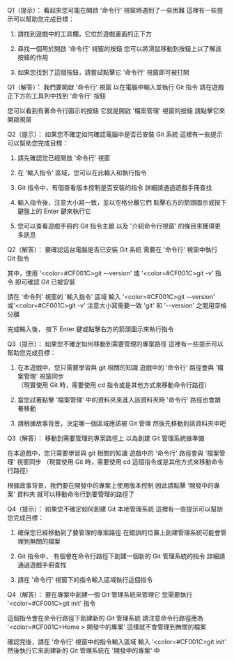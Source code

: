 Q1（提示）：
看起來您可能在開啟 '命令行' 視窗時遇到了一些困難
這裡有一些提示可以幫助您完成目標：

1. 請找到遊戲中的工具欄，它位於遊戲畫面的正下方

2. 尋找一個用於開啟 '命令行' 視窗的按鈕
   您可以將滑鼠移動到按鈕上以了解該按鈕的作用

3. 如果您找到了這個按鈕，請嘗試點擊它
   '命令行' 視窗即可被打開

Q1（解答）：
我們要開啟 '命令行' 視窗
以在電腦中輸入並執行 Git 指令
請在遊戲正下方的工具列中找到 '命令行' 按鈕

您可以看到有著命令行圖示的按鈕
它就是開啟 '檔案管理' 視窗的按鈕
請點擊它來開啟視窗


Q2（提示）：
如果您不確定如何確認電腦中是否已安裝 Git 系統
這裡有一些提示可以幫助您完成目標：

1. 請先確認您已經開啟 '命令行' 視窗

2. 在 '輸入指令' 區域，您可以在此輸入和執行指令

3. Git 指令中，有個查看版本控制是否安裝的指令
   詳細請通過遊戲手冊查找

4. 輸入指令後，注意大小寫一致，並以空格分離它們
   點擊右方的箭頭圖示或按下鍵盤上的 Enter 鍵來執行它

5. 您可以查看遊戲手冊的 Git 指令主題
   以及 '介紹命令行視窗' 的條目來獲得更多訊息

Q2（解答）：
要確認這台電腦是否已安裝 Git 系統
需要在 '命令行' 視窗中執行 Git 指令

其中，使用 '<color=#CF001C>git --version</color>' 或 '<color=#CF001C>git -v</color>' 指令
即可確認 Git 已被安裝

請在 '命令列' 視窗的 '輸入指令' 區域
輸入 '<color=#CF001C>git --version</color>' 或'<color=#CF001C>git -v</color>'
注意大小寫需要一致
'git' 和 '--version' 之間用空格分離

完成輸入後，
按下 Enter 鍵或點擊右方的箭頭圖示來執行指令



Q3（提示）：
如果您不確定如何移動到需要管理的專案路徑
這裡有一些提示可以幫助您完成目標：

1. 在本遊戲中，您只需要學習與 git 相關的知識
   遊戲中的 '命令行' 路徑會與 '檔案管理' 視窗同步   
   （現實使用 Git 時，需要使用 cd 指令或是其他方式來移動命令行路徑）

2. 當您試著點擊 '檔案管理' 中的資料夾來進入該資料夾時
   '命令行' 路徑也會跟著移動

3. 請根據故事背景，決定哪一個區域應該被 Git 管理
   然後先移動到該資料夾中吧

Q3（解答）：
移動到需要管理的專案路徑上
以為創建 Git 管理系統做準備

在本遊戲中，您只需要學習與 git 相關的知識
遊戲中的 '命令行' 路徑會與 '檔案管理' 視窗同步
（現實使用 Git 時，需要使用 cd 這個指令或是其他方式來移動命令行路徑）

根據故事背景，我們要在開發中的專案上使用版本控制
因此請點擊 '開發中的專案' 資料夾
就可以移動命令行到要管理的路徑了


Q4（提示）：
如果您不確定如何創建 Git 本地管理系統
這裡有一些提示可以幫助您完成目標：

1. 確保您已經移動到了要管理的專案路徑
   在錯誤的位置上創建管理系統可能會管理到無關的檔案

2. Git 指令中，
   有個會在命令行路徑下創建一個新的 Git 管理系統的指令
   詳細請通過遊戲手冊查找

3. 請在 '命令行' 視窗下的指令輸入區域執行這個指令

Q4（解答）：
要在專案中創建一個 Git 管理系統來管理它
您需要執行 '<color=#CF001C>git init</color>' 指令

這個指令會在命令行路徑下創建新的 Git 管理系統
請注意命令行路徑應為 '<color=#CF001C>Home > 開發中的專案</color>'
這樣就不會管理到無關的檔案

確認完後，請在 '命令行' 視窗中的指令輸入區域
輸入 '<color=#CF001C>git init</color>'
然後執行它來創建新的 Git 管理系統在 '開發中的專案' 中